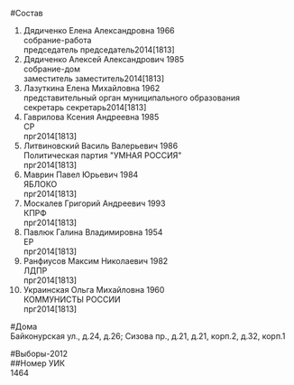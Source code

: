 #Состав  
1. Дядиченко Елена Александровна 1966  
    собрание-работа  
    председатель председатель2014[1813]  
2. Дядиченко Алексей Александрович 1985  
    собрание-дом  
    заместитель заместитель2014[1813]  
3. Лазуткина Елена Михайловна 1962  
    представительный орган муниципального образования  
    секретарь секретарь2014[1813]  
4. Гаврилова Ксения Андреевна 1985  
    СР  
    прг2014[1813]  
5. Литвиновский Василь Валерьевич 1986  
    Политическая партия "УМНАЯ РОССИЯ"  
    прг2014[1813]  
6. Маврин Павел Юрьевич 1984  
    ЯБЛОКО  
    прг2014[1813]  
7. Москалев Григорий Андреевич 1993  
    КПРФ  
    прг2014[1813]  
8. Павлюк Галина Владимировна 1954  
    ЕР  
    прг2014[1813]  
9. Ранфиусов Максим Николаевич 1982  
    ЛДПР  
    прг2014[1813]  
10. Украинская Ольга Михайловна 1960  
    КОММУНИСТЫ РОССИИ  
    прг2014[1813]  
  
#Дома  
Байконурская ул., д.24, д.26;  Сизова пр., д.21, д.21, корп.2, д.32, корп.1  
  
#Выборы-2012  
##Номер УИК  
1464  
